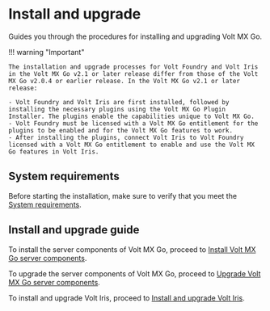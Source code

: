 # Install and upgrade

Guides you through the procedures for installing and upgrading Volt MX Go.

!!! warning "Important"

    The installation and upgrade processes for Volt Foundry and Volt Iris in the Volt MX Go v2.1 or later release differ from those of the Volt MX Go v2.0.4 or earlier release. In the Volt MX Go v2.1 or later release:

    - Volt Foundry and Volt Iris are first installed, followed by installing the necessary plugins using the Volt MX Go Plugin Installer. The plugins enable the capabilities unique to Volt MX Go. 
    - Volt Foundry must be licensed with a Volt MX Go entitlement for the plugins to be enabled and for the Volt MX Go features to work.
    - After installing the plugins, connect Volt Iris to Volt Foundry licensed with a Volt MX Go entitlement to enable and use the Volt MX Go features in Volt Iris.

<!--## Before you begin

In case you would like to deploy Volt MX Go in a **development or test only environment**, you can do so with Kubernetes using the following options:

- using [K3s](https://docs.k3s.io) on an Ubuntu, RHEL, SLES machine or VM

- using [Rancher Desktop](https://docs.rancherdesktop.io) running on Windows
-->

## System requirements

Before starting the installation, make sure to verify that you meet the [System requirements](sysreq/index.md).

## Install and upgrade guide

To install the server components of Volt MX Go, proceed to [Install Volt MX Go server components](installserver/index.md).

To upgrade the server components of Volt MX Go, proceed to [Upgrade Volt MX Go server components](upgradeserver/index.md).

To install and upgrade Volt Iris, proceed to [Install and upgrade Volt Iris](installiris/index.md).
